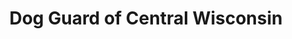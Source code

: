 ---
title: "Dog Guard of Central Wisconsin"
url: /montello/dog-guard-of-central-wisconsin/
shop: Supermarkt
---